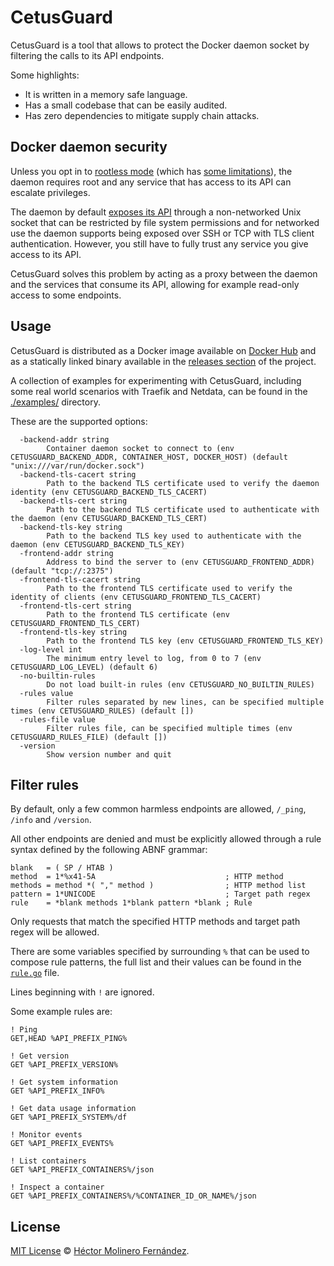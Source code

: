 # CetusGuard

CetusGuard is a tool that allows to protect the Docker daemon socket by filtering the calls to its API endpoints.

Some highlights:
 * It is written in a memory safe language.
 * Has a small codebase that can be easily audited.
 * Has zero dependencies to mitigate supply chain attacks.

## Docker daemon security

Unless you opt in to [rootless mode][1] (which has [some limitations][2]), the daemon requires root and any service that has access to its API can escalate privileges.

The daemon by default [exposes its API][3] through a non-networked Unix socket that can be restricted by file system permissions and for networked use the daemon supports being exposed over SSH or TCP with TLS client authentication. However, you still have to fully trust any service you give access to its API.

CetusGuard solves this problem by acting as a proxy between the daemon and the services that consume its API, allowing for example read-only access to some endpoints.

## Usage

CetusGuard is distributed as a Docker image available on [Docker Hub][4] and as a statically linked binary available in the [releases section][5] of the project.

A collection of examples for experimenting with CetusGuard, including some real world scenarios with Traefik and Netdata, can be found in the [./examples/](./examples/) directory.

These are the supported options:
```
  -backend-addr string
        Container daemon socket to connect to (env CETUSGUARD_BACKEND_ADDR, CONTAINER_HOST, DOCKER_HOST) (default "unix:///var/run/docker.sock")
  -backend-tls-cacert string
        Path to the backend TLS certificate used to verify the daemon identity (env CETUSGUARD_BACKEND_TLS_CACERT)
  -backend-tls-cert string
        Path to the backend TLS certificate used to authenticate with the daemon (env CETUSGUARD_BACKEND_TLS_CERT)
  -backend-tls-key string
        Path to the backend TLS key used to authenticate with the daemon (env CETUSGUARD_BACKEND_TLS_KEY)
  -frontend-addr string
        Address to bind the server to (env CETUSGUARD_FRONTEND_ADDR) (default "tcp://:2375")
  -frontend-tls-cacert string
        Path to the frontend TLS certificate used to verify the identity of clients (env CETUSGUARD_FRONTEND_TLS_CACERT)
  -frontend-tls-cert string
        Path to the frontend TLS certificate (env CETUSGUARD_FRONTEND_TLS_CERT)
  -frontend-tls-key string
        Path to the frontend TLS key (env CETUSGUARD_FRONTEND_TLS_KEY)
  -log-level int
        The minimum entry level to log, from 0 to 7 (env CETUSGUARD_LOG_LEVEL) (default 6)
  -no-builtin-rules
        Do not load built-in rules (env CETUSGUARD_NO_BUILTIN_RULES)
  -rules value
        Filter rules separated by new lines, can be specified multiple times (env CETUSGUARD_RULES) (default [])
  -rules-file value
        Filter rules file, can be specified multiple times (env CETUSGUARD_RULES_FILE) (default [])
  -version
        Show version number and quit
```

## Filter rules

By default, only a few common harmless endpoints are allowed, `/_ping`, `/info` and `/version`.

All other endpoints are denied and must be explicitly allowed through a rule syntax defined by the following ABNF grammar:
```
blank   = ( SP / HTAB )
method  = 1*%x41-5A                             ; HTTP method
methods = method *( "," method )                ; HTTP method list
pattern = 1*UNICODE                             ; Target path regex
rule    = *blank methods 1*blank pattern *blank ; Rule
```

Only requests that match the specified HTTP methods and target path regex will be allowed.

There are some variables specified by surrounding `%` that can be used to compose rule patterns, the full list and their values can be found in the [`rule.go`](./cetusguard/rule.go) file.

Lines beginning with `!` are ignored.

Some example rules are:
```
! Ping
GET,HEAD %API_PREFIX_PING%

! Get version
GET %API_PREFIX_VERSION%

! Get system information
GET %API_PREFIX_INFO%

! Get data usage information
GET %API_PREFIX_SYSTEM%/df

! Monitor events
GET %API_PREFIX_EVENTS%

! List containers
GET %API_PREFIX_CONTAINERS%/json

! Inspect a container 
GET %API_PREFIX_CONTAINERS%/%CONTAINER_ID_OR_NAME%/json
```

## License

[MIT License](./LICENSE.md) © [Héctor Molinero Fernández](https://hector.molinero.dev).

[1]: https://docs.docker.com/engine/security/rootless/
[2]: https://docs.docker.com/engine/security/rootless/#known-limitations
[3]: https://docs.docker.com/engine/security/protect-access/
[4]: https://hub.docker.com/r/hectorm/cetusguard
[5]: https://github.com/hectorm/cetusguard/releases
